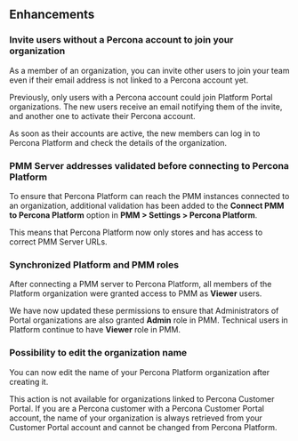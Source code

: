 
## Enhancements

### Invite users without a Percona account to join your organization
As a member of an organization, you can invite other users to join your team even if their email address is not linked to a Percona account yet. 

Previously, only users with a Percona account could join Platform Portal organizations. 
The new users receive an email notifying them of the invite, and another one to activate their Percona account. 

As soon as their accounts are active, the new members can log in to Percona Platform and check the details of the organization.

### PMM Server addresses validated before connecting to Percona Platform  

To ensure that Percona Platform can reach the PMM instances connected to an organization, additional validation has been added to the **Connect PMM to Percona Platform** option in **PMM > Settings > Percona Platform**. 

This means that Percona Platform now only stores and has access to correct PMM Server URLs.

### Synchronized Platform and PMM roles
After connecting a PMM server to Percona Platform, all members of the Platform organization were granted access to PMM as **Viewer** users.

We have now updated these permissions to ensure that Administrators of Portal organizations are also granted **Admin** role in PMM. 
Technical users in Platform continue to have **Viewer** role in PMM.


### Possibility to edit the organization name

You can now edit the name of your Percona Platform organization after creating it. 

This action is not available for organizations linked to Percona Customer Portal. If you are a Percona customer with a Percona Customer Portal account, the name of your organization is always retrieved from your Customer Portal account and cannot be changed from Percona Platform.
